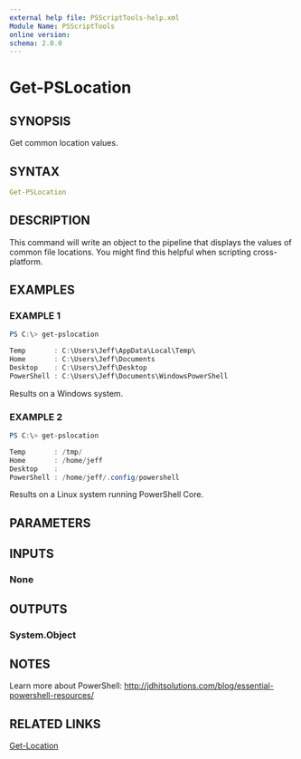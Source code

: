 ```yaml
---
external help file: PSScriptTools-help.xml
Module Name: PSScriptTools
online version:
schema: 2.0.0
---
```


# Get-PSLocation

## SYNOPSIS

Get common location values.

## SYNTAX

```yaml
Get-PSLocation
```

## DESCRIPTION

This command will write an object to the pipeline that displays the values of common file locations. You might find this helpful when scripting cross-platform.

## EXAMPLES

### EXAMPLE 1

```powershell
PS C:\> get-pslocation

Temp       : C:\Users\Jeff\AppData\Local\Temp\
Home       : C:\Users\Jeff\Documents
Desktop    : C:\Users\Jeff\Desktop
PowerShell : C:\Users\Jeff\Documents\WindowsPowerShell
```

Results on a Windows system.

### EXAMPLE 2

```powershell
PS C:\> get-pslocation

Temp       : /tmp/
Home       : /home/jeff
Desktop    :
PowerShell : /home/jeff/.config/powershell
```

Results on a Linux system running PowerShell Core.

## PARAMETERS

## INPUTS

### None

## OUTPUTS

### System.Object

## NOTES

Learn more about PowerShell: http://jdhitsolutions.com/blog/essential-powershell-resources/

## RELATED LINKS

[Get-Location]()
